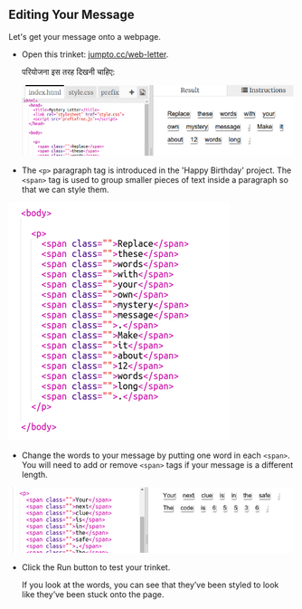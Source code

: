 ## Editing Your Message

Let's get your message onto a webpage.

+ Open this trinket: <a href="http://jumpto.cc/web-letter" target="_blank">jumpto.cc/web-letter</a>.
    
    परियोजना इस तरह दिखनी चाहिए:
    
    ![स्क्रीनशॉट](images/letter-starter.png)

+ The `<p>` paragraph tag is introduced in the 'Happy Birthday' project. The `<span>` tag is used to group smaller pieces of text inside a paragraph so that we can style them.

![screenshot](images/letter-placeholder.png)

+ Change the words to your message by putting one word in each `<span>`. You will need to add or remove `<span>` tags if your message is a different length. 

![स्क्रीनशॉट](images/letter-message.png)

+ Click the Run button to test your trinket.
    
    If you look at the words, you can see that they’ve been styled to look like they’ve been stuck onto the page.